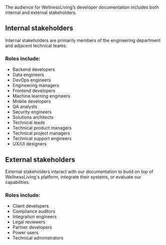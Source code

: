 The audience for WellnessLiving’s developer documentation includes both internal and external stakeholders.

## Internal stakeholders
Internal stakeholders are primarily members of the engineering department and adjacent technical teams.

### Roles include:
* Backend developers
* Data engineers
* DevOps engineers
* Engineering managers
* Frontend developers
* Machine learning engineers
* Mobile developers
* QA analysts
* Security engineers
* Solutions architects
* Technical leads
* Technical product managers
* Technical project managers
* Technical support engineers
* UX/UI designers

## External stakeholders
External stakeholders interact with our documentation to build on top of WellnessLiving's platform, integrate their systems, or evaluate our capabilities.

### Roles include:
* Client developers
* Compliance auditors
* Integration engineers
* Legal reviewers
* Partner developers
* Power users
* Technical administrators
